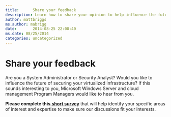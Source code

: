 ```yaml
---
title:      Share your feedback
description: Learn how to share your opinion to help influence the future of secure virtual infrastructure.
author: mattbriggs
ms.author: mabrigg
date:       2014-08-25 22:08:40
ms.date: 08/25/2014
categories: uncategorized
---
```

# Share your feedback

Are you a System Administrator or Security Analyst? Would you like to influence the future of securing your virtualized infrastructure? If this sounds interesting to you, Microsoft Windows Server and cloud management Program Managers would like to hear from you. 

**Please complete this**[ **short survey**](https://illumeweb.smdisp.net/collector/Survey.ashx?Name=SecurityWinSvrAug_2014) that will help identify your specific areas of interest and expertise to make sure our discussions fit your interests.
